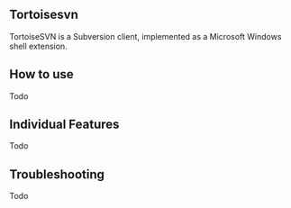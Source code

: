 Tortoisesvn
-----------

TortoiseSVN is a Subversion client, implemented as a Microsoft Windows shell extension.

How to use
----------

Todo

Individual Features
-------------------

Todo

Troubleshooting
---------------

Todo
